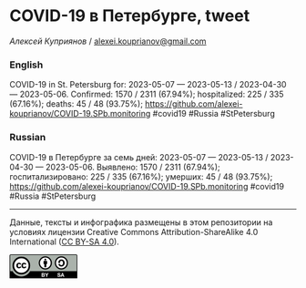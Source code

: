 COVID-19 в Петербурге, tweet
============================

*Алексей Куприянов* /
<a href="mailto:alexei.kouprianov@gmail.com" class="email">alexei.kouprianov@gmail.com</a>

### English

COVID-19 in St. Petersburg for: 2023-05-07 — 2023-05-13 / 2023-04-30 —
2023-05-06. Сonfirmed: 1570 / 2311 (67.94%); hospitalized: 225 / 335
(67.16%); deaths: 45 / 48 (93.75%);
<a href="https://github.com/alexei-kouprianov/COVID-19.SPb.monitoring" class="uri">https://github.com/alexei-kouprianov/COVID-19.SPb.monitoring</a>
\#covid19 \#Russia \#StPetersburg

### Russian

COVID-19 в Петербурге за семь дней: 2023-05-07 — 2023-05-13 / 2023-04-30
— 2023-05-06. Выявлено: 1570 / 2311 (67.94%); госпитализировано: 225 /
335 (67.16%); умерших: 45 / 48 (93.75%);
<a href="https://github.com/alexei-kouprianov/COVID-19.SPb.monitoring" class="uri">https://github.com/alexei-kouprianov/COVID-19.SPb.monitoring</a>
\#covid19 \#Russia \#StPetersburg

------------------------------------------------------------------------

Данные, тексты и инфографика размещены в этом репозитории на условиях
лицензии Creative Commons Attribution-ShareAlike 4.0 International ([CC
BY-SA 4.0](https://creativecommons.org/licenses/by-sa/4.0/)).

![](../misc/CC-BY-SA-icon.png "CC-BY-SA")
